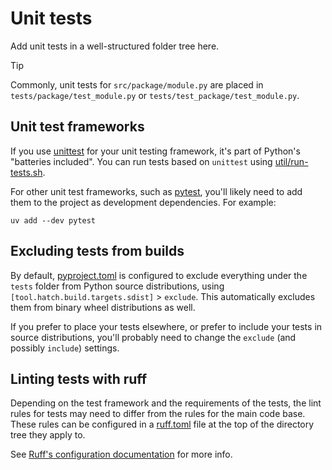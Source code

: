 # Unit tests

Add unit tests in a well-structured folder tree here.

> [!TIP]
>
> Commonly, unit tests for `src/package/module.py` are placed in `tests/package/test_module.py` or
> `tests/test_package/test_module.py`.


## Unit test frameworks

If you use [unittest][] for your unit testing framework, it's part of Python's "batteries included".
You can run tests based on `unittest` using [util/run-tests.sh][].

For other unit test frameworks, such as [pytest][], you'll likely need to add them to the project as
development dependencies.  For example:

    uv add --dev pytest


## Excluding tests from builds

By default, [pyproject.toml][] is configured to exclude everything under the `tests` folder from
Python source distributions, using `[tool.hatch.build.targets.sdist]` > `exclude`.
This automatically excludes them from binary wheel distributions as well.

If you prefer to place your tests elsewhere, or prefer to include your tests in source
distributions, you'll probably need to change the `exclude` (and possibly `include`) settings.


## Linting tests with ruff

Depending on the test framework and the requirements of the tests, the lint rules for tests may need
to differ from the rules for the main code base.  These rules can be configured in a [ruff.toml][]
file at the top of the directory tree they apply to.

See [Ruff's configuration documentation][ruff-doc-config] for more info.


 [pyproject.toml]: ../pyproject.toml
 [ruff.toml]: ruff.toml
 [util/run-tests.sh]: ../util/run-tests.sh

 [pytest]: pytest.org
 [ruff-doc-config]: https://docs.astral.sh/ruff/configuration/
 [unittest]: https://docs.python.org/3/library/unittest.html
